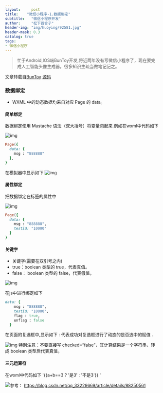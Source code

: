 ```yaml
---
layout:     post
title:    "微信小程序-1.数据绑定"
subtitle:   "微信小程序开发"
author:     "松下百合子"
header-img: "img/huoying/92581.jpg"
header-mask: 0.3
catalog: true
tags:
- 微信小程序
---
```


> 忙于Android,IOS端BunToy开发,将近两年没有写微信小程序了，现在要完成人工智能头像生成器，很多知识生疏当做笔记记之。

文章转载自[BunToy](https://BunToy.github.io/) [源码](https://gitee.com/jaythc/wxxcx_learen/tree/master/day01/day01_12/ownPageLife)


### 数据绑定

- WXML 中的动态数据均来自对应 Page 的 data。

#### 简单绑定

数据绑定使用 Mustache 语法（双大括号）将变量包起来.例如在wxml中代码如下

![img](https://s2.ax1x.com/2019/03/09/ASyj1K.png)

```ruby
Page({
  data: {
    msg : "888888"
  },
}
```

在模拟器中显示如下
![img](https://s2.ax1x.com/2019/03/09/ASddrn.png)

#### 属性绑定

把数据绑定在标签的属性中

![img](https://s2.ax1x.com/2019/03/09/AS6PAA.png)

```ruby
Page({
  data: {
    msg : "888888",
    testid: "10000"
  }
}
```

#### 关键字

- 关键字(需要在双引号之内)
- true：boolean 类型的 true，代表真值。
- false： boolean 类型的 false，代表假值。

![img](https://s2.ax1x.com/2019/03/09/AS6NB4.png)

在js中进行绑定如下

```ruby
data: {
    msg : "888888",
    testid: "10000",
    flag : true,
    unflag : false
  }
```

在页面的复选框中,显示如下 : 代表成功对复选框进行了动态的是否选中的赋值 .

![img](https://s2.ax1x.com/2019/03/09/AS6XUs.png)
特别注意：不要直接写 checked=“false”，其计算结果是一个字符串，转成 boolean 类型后代表真值。

#### 三元运算符

在wxml中代码如下 '{{a+b==3 ? '是3' : '不是3'}} '

<div style="float:left"><img src="https://s2.ax1x.com/2019/03/09/AScCKU.png"/> </div>


参考： https://blog.csdn.net/qq_33229669/article/details/88250561


